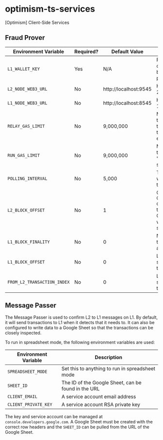 # optimism-ts-services
[Optimism] Client-Side Services

## Fraud Prover

| Environment Variable        | Required? | Default Value         | Description            |
| -----------                 | --------- | -------------         | -----------           |
| `L1_WALLET_KEY`             | Yes       | N/A                   | Private key for an account on Layer 1 (Ethereum) to be used to submit fraud proof transactions. |
| `L2_NODE_WEB3_URL`          | No        | http://localhost:9545 | HTTP endpoint for a Layer 2 (Optimism) Verifier node.  |
| `L1_NODE_WEB3_URL`          | No        | http://localhost:8545 | HTTP endpoint for a Layer 1 (Ethereum) node.      |
| `RELAY_GAS_LIMIT`           | No        | 9,000,000             | Maximum amount of gas to provide to fraud proof transactions (except for the "transaction execution" step). |
| `RUN_GAS_LIMIT`             | No        | 9,000,000             | Maximum amount of gas to provide to the "transaction execution" step. |
| `POLLING_INTERVAL`          | No        | 5,000                 | Time (in milliseconds) to wait while polling for new transactions. |
| `L2_BLOCK_OFFSET`           | No        | 1                     | Offset between the `CanonicalTransactionChain` contract on Layer 1 and the blocks on Layer 2. Currently defaults to 1, but will likely be removed as soon as possible. |
| `L1_BLOCK_FINALITY`         | No        | 0                     | Number of Layer 1 blocks to wait before considering a given event. |
| `L1_BLOCK_OFFSET`           | No        | 0                     | Layer 1 block number to start scanning for transactions from. |
| `FROM_L2_TRANSACTION_INDEX` | No        | 0                     | Layer 2 block number to start scanning for transactions from. |

## Message Passer

The Message Passer is used to confirm L2 to L1 messages on L1.
By default, it will send transactions to L1 when it detects that
it needs to. It can also be configured to write data to a Google
Sheet so that the transactions can be closely inspected.

To run in spreadsheet mode, the following environment variables
are used:

| Environment Variable | Description |
| -----------          | ----------- |
| `SPREADSHEET_MODE`   | Set this to anything to run in spreadsheet mode |
| `SHEET_ID`           | The ID of the Google Sheet, can be found in the URL |
| `CLIENT_EMAIL`       | A service account email address |
| `CLIENT_PRIVATE_KEY` | A service account RSA private key|

The key and service account can be managed at `console.developers.google.com`.
A Google Sheet must be created with the correct row headers and the `SHEET_ID`
can be pulled from the URL of the Google Sheet.
